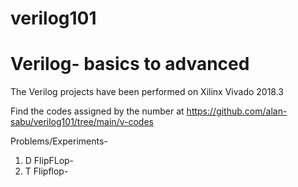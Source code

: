 # verilog101
# Verilog- basics to advanced

The Verilog projects have been performed on Xilinx Vivado 2018.3

Find the codes assigned by the number at https://github.com/alan-sabu/verilog101/tree/main/v-codes

Problems/Experiments-
1) D FlipFLop- 
2) T Flipflop- 
